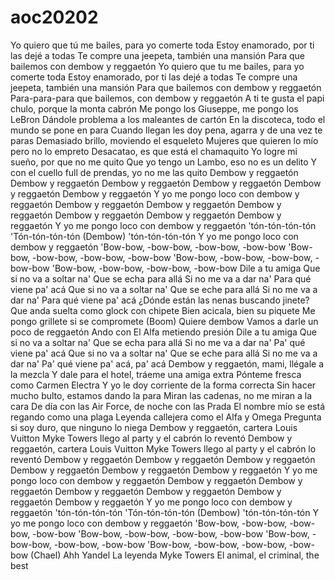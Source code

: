 # aoc20202
Yo quiero que tú me bailes, para yo comerte toda
Estoy enamorado, por ti las dejé a todas
Te compre una jeepeta, también una mansión
Para que bailemos con dembow y reggaetón
Yo quiero que tu me bailes, para yo comerte toda
Estoy enamorado, por ti las dejé a todas
Te compre una jeepeta, también una mansión
Para que bailemos con dembow y reggaetón
Para-para-para que bailemos, con dembow y reggaetón
A ti te gusta el papi chulo, porque la monta cabrón
Me pongo los Giuseppe, me pongo los LeBron
Dándole problema a los maleantes de cartón
En la discoteca, todo el mundo se pone en para
Cuando llegan les doy pena, agarra y de una vez te paras
Demasiado brillo, moviendo el esqueleto
Mujeres que quieren lo mío pero no lo empreto
Desacatao, es que está el chamaquito
Yo logre mi sueño, por que no me quito
Que yo tengo un Lambo, eso no es un delito
Y con el cuello full de prendas, yo no me las quito
Dembow y reggaetón
Dembow y reggaetón
Dembow y reggaetón
Dembow y reggaetón
Dembow y reggaetón
Dembow y reggaetón
Y yo me pongo loco con dembow y reggaetón
Dembow y reggaetón
Dembow y reggaetón
Dembow y reggaetón
Dembow y reggaetón
Dembow y reggaetón
Dembow y reggaetón
Y yo me pongo loco con dembow y reggaetón
'tón-tón-tón-tón
'Tón-tón-tón-tón
(Dembow) 'tón-tón-tón-tón
Y yo me pongo loco con dembow y reggaetón
'Bow-bow, -bow-bow, -bow-bow, -bow-bow
'Bow-bow, -bow-bow, -bow-bow, -bow-bow
'Bow-bow, -bow-bow, -bow-bow, -bow-bow
'Bow-bow, -bow-bow, -bow-bow, -bow-bow
Dile a tu amiga
Que si no va a soltar na'
Que se echa para allá
Si no me va a dar na'
Para qué viene pa' acá
Que si no va a soltar na'
Que se eche para allá
Si no me va a dar na'
Para qué viene pa' acá
¿Dónde están las nenas buscando jinete?
Que anda suelta como glock con chipete
Bien acicala, bien su piquete
Me pongo grillete si se compromete (Boom)
Quiere dembow
Vamos a darle un poco de reggaetón
Ando con El Alfa metiendo presión
Dile a tu amiga
Que si no va a soltar na'
Que se echa para allá
Si no me va a dar na'
Pa' qué viene pa' acá
Que si no va a soltar na'
Que se eche para allá
Si no me va a dar na'
Pa' qué viene pa' acá, pa' acá
Dembow y reggaetón, mami, llégale a la mezcla
Y dale para el hotel, tráeme una amiga extra
Pónteme fresca como Carmen Electra
Y yo le doy corriente de la forma correcta
Sin hacer mucho bulto, estamos dando la para
Miran las cadenas, no me miran a la cara
De día con las Air Force, de noche con las Prada
El nombre mío se está regando como una plaga
Leyenda callejera como el Alfa y Omega
Pregunta si soy duro, que ninguno lo niega
Dembow y reggaetón, cartera Louis Vuitton
Myke Towers llego al party y el cabrón lo reventó
Dembow y reggaetón, cartera Louis Vuitton
Myke Towers llego al party y el cabrón lo reventó
Dembow y reggaetón
Dembow y reggaetón
Dembow y reggaetón
Dembow y reggaetón
Dembow y reggaetón
Dembow y reggaetón
Y yo me pongo loco con dembow y reggaetón
Dembow y reggaetón
Dembow y reggaetón
Dembow y reggaetón
Dembow y reggaetón
Dembow y reggaetón
Dembow y reggaetón
Y yo me pongo loco con dembow y reggaetón
'tón-tón-tón-tón
'Tón-tón-tón-tón
(Dembow) 'tón-tón-tón-tón
Y yo me pongo loco con dembow y reggaetón
'Bow-bow, -bow-bow, -bow-bow, -bow-bow
'Bow-bow, -bow-bow, -bow-bow, -bow-bow
'Bow-bow, -bow-bow, -bow-bow, -bow-bow
'Bow-bow, -bow-bow, -bow-bow, -bow-bow (Chael)
Ahh
Yandel
La leyenda
Myke Towers
El animal, el criminal, the best
